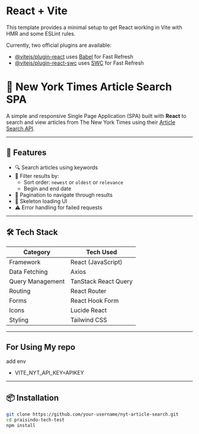 # React + Vite

This template provides a minimal setup to get React working in Vite with HMR and some ESLint rules.

Currently, two official plugins are available:

- [@vitejs/plugin-react](https://github.com/vitejs/vite-plugin-react/blob/main/packages/plugin-react) uses [Babel](https://babeljs.io/) for Fast Refresh
- [@vitejs/plugin-react-swc](https://github.com/vitejs/vite-plugin-react/blob/main/packages/plugin-react-swc) uses [SWC](https://swc.rs/) for Fast Refresh

# 📰 New York Times Article Search SPA

A simple and responsive Single Page Application (SPA) built with **React** to search and view articles from The New York Times using their [Article Search API](https://developer.nytimes.com/docs/articlesearch-product/1/overview).

---

## 🚀 Features

- 🔍 Search articles using keywords
- 📅 Filter results by:
  - Sort order: `newest` or `oldest` or `relevance`
  - Begin and end date
- 🔁 Pagination to navigate through results
- 🧱 Skeleton loading UI
- ⚠️ Error handling for failed requests

---

## 🛠 Tech Stack

| Category           | Tech Used              |
|--------------------|------------------------|
| Framework          | React (JavaScript)     |
| Data Fetching      | Axios                  |
| Query Management   | TanStack React Query   |
| Routing            | React Router           |
| Forms              | React Hook Form        |
| Icons              | Lucide React           |
| Styling            | Tailwind CSS           |

---

## For Using My repo

add env
- VITE_NYT_API_KEY=APIKEY

---

## 📦 Installation

```bash
git clone https://github.com/your-username/nyt-article-search.git
cd praisindo-tech-test
npm install



